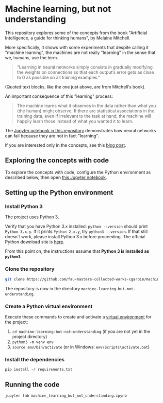 # Machine learning, but not understanding

This repository explores some of the concepts from the book "Artificial Intelligence, a guide for thinking humans", by Melaine Mitchell.

More specifically, it shows with some experiments that despite calling it "machine learning", the machines are not really "learning" in the sense that we, humans, use the term.

> "Learning in neural networks simply consists in gradually modifying the weights on connections so that each output’s error gets as close to 0 as possible on all training examples."

(Quoted text blocks, like the one just above, are from Mitchell's book).

An important consequence of this "learning" process:

> The machine learns what it observes in the data rather than what you (the human) might observe. If there are statistical associations in the training data, even if irrelevant to the task at hand, the machine will happily learn those instead of what you wanted it to learn.

The [Jupyter notebook in this repository](machine_learning_but_not_understanding.ipynb) demonstrates how neural networks can fail because they are not in fact "learning".

If you are interested only in the concepts, see this [blog post](https://cgarbin.github.io/machine-learning-but-not-understanding/).

## Exploring the concepts with code

To explore the concepts with code, configure the Python environment as described below, then open [this Jupyter notebook](machine_learning_but_not_understanding.ipynb).

## Setting up the Python environment

### Install Python 3

The project uses Python 3.

Verify that you have Python 3.x installed: `python --version` should print `Python 3.x.y`. If
it prints `Python 2.x.y`, try `python3 --version`. If that still doesn't work, please install
Python 3.x before proceeding. The official Python download site is
[here](https://www.python.org/downloads/).

From this point on, the instructions assume that **Python 3 is installed as `python3`**.

### Clone the repository

```bash
git clone https://github.com/fau-masters-collected-works-cgarbin/machine-learning-but-not-understanding.git
```

The repository is now in the directory `machine-learning-but-not-understanding`.

### Create a Python virtual environment

Execute these commands to create and activate a [virtual environment]((https://docs.python.org/3/tutorial/venv.html)) for the project:

1. `cd machine-learning-but-not-understanding` (if you are not yet in the project directory)
1. `python3 -m venv env`
1. `source env/bin/activate` (or in Windows: `env\Scripts\activate.bat`)

### Install the dependencies

`pip install -r requirements.txt`

## Running the code

`jupyter lab machine_learning_but_not_understanding.ipynb`
